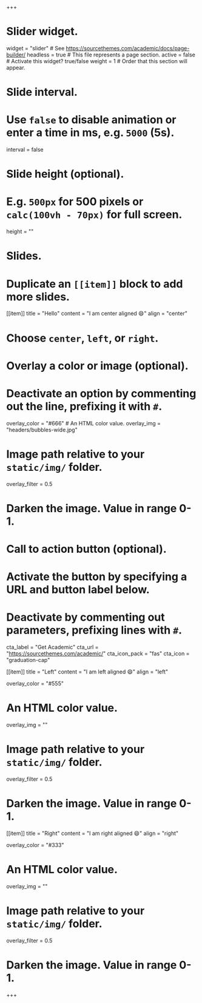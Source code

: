 +++
# Slider widget.
widget = "slider"  # See https://sourcethemes.com/academic/docs/page-builder/
headless = true  # This file represents a page section.
active = false  # Activate this widget? true/false
weight = 1  # Order that this section will appear.

# Slide interval.
# Use `false` to disable animation or enter a time in ms, e.g. `5000` (5s).
interval = false

# Slide height (optional).
# E.g. `500px` for 500 pixels or `calc(100vh - 70px)` for full screen.
height = ""

# Slides.
# Duplicate an `[[item]]` block to add more slides.
[[item]]
  title = "Hello"
  content = "I am center aligned :smile:"
  align = "center"  
  # Choose `center`, `left`, or `right`.

# Overlay a color or image (optional).
# Deactivate an option by commenting out the line, prefixing it with `#`.
  overlay_color = "#666"  # An HTML color value.
  overlay_img = "headers/bubbles-wide.jpg"  
# Image path relative to your `static/img/` folder.
  overlay_filter = 0.5  
# Darken the image. Value in range 0-1.

# Call to action button (optional).
# Activate the button by specifying a URL and button label below.
# Deactivate by commenting out parameters, prefixing lines with `#`.
  cta_label = "Get Academic"
  cta_url = "https://sourcethemes.com/academic/"
  cta_icon_pack = "fas"
  cta_icon = "graduation-cap"

[[item]]
  title = "Left"
  content = "I am left aligned :smile:"
  align = "left"

  overlay_color = "#555"  
  # An HTML color value.
  overlay_img = ""  
  # Image path relative to your `static/img/` folder.
  overlay_filter = 0.5  
  # Darken the image. Value in range 0-1.

[[item]]
  title = "Right"
  content = "I am right aligned :smile:"
  align = "right"

  overlay_color = "#333"  
  # An HTML color value.
  overlay_img = ""  
  # Image path relative to your `static/img/` folder.
  overlay_filter = 0.5  
  # Darken the image. Value in range 0-1.
+++
